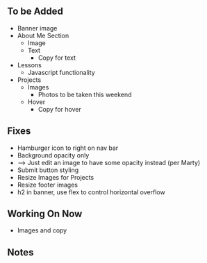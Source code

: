 ## To be Added
- Banner image
- About Me Section 
  - Image
  - Text
    - Copy for text
- Lessons
  - Javascript functionality
- Projects
  - Images
    - Photos to be taken this weekend
  - Hover
    - Copy for hover

## Fixes
-  Hamburger icon to right on nav bar
- Background opacity only
-  --> Just edit an image to have some opacity instead (per Marty)
- Submit button styling
- Resize Images for Projects
- Resize footer images
- h2 in banner, use flex to control horizontal overflow

## Working On Now
- Images and copy

## Notes

